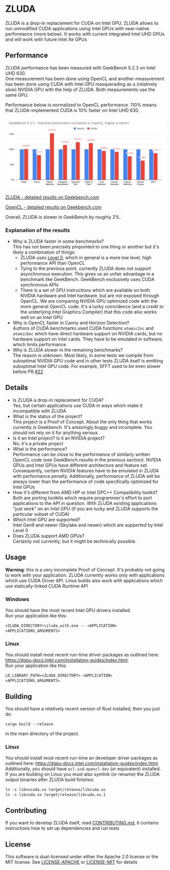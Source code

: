 # ZLUDA

ZLUDA is a drop-in replacement for CUDA on Intel GPU. ZLUDA allows to run unmodified CUDA applications using Intel GPUs with near-native performance (more below). It works with current integrated Intel UHD GPUs and will work with future Intel Xe GPUs

## Performance

ZLUDA performance has been measured with GeekBench 5.2.3 on Intel UHD 630.\
One measurement has been done using OpenCL and another measurement has been done using CUDA with Intel GPU masquerading as a (relatively slow) NVIDIA GPU with the help of ZLUDA. Both measurements use the same GPU.

Performance below is normalized to OpenCL performance. 110% means that ZLUDA-implemented CUDA is 10% faster on Intel UHD 630.

![Performance graph](GeekBench_5_2_3.svg)

[ZLUDA - detailed results on Geekbench.com](https://browser.geekbench.com/v5/compute/2305009)

[OpenCL - detailed results on Geekbench.com](https://browser.geekbench.com/v5/compute/2304997)

Overall, ZLUDA is slower in GeekBench by roughly 2%.

### Explanation of the results
 * Why is ZLUDA faster in some benchmarks?\
   This has not been precisely pinpointed to one thing or another but it's likely a combination of things:
   * ZLUDA uses [Level 0](https://spec.oneapi.com/level-zero/latest/index.html), which in general is a more low level, high performance API than OpenCL
   * Tying to the previous point, currently ZLUDA does not support asynchronous execution. This gives us an unfair advantage in a benchmark like GeekBench. GeekBench exclusively uses CUDA synchronous APIs
   * There is a set of GPU instructions which are available on both NVIDIA hardware and Intel hardware, but are not exposed through OpenCL. We are comparing NVIDIA GPU optimized code with the more general OpenCL code. It's a lucky coincidence (and a credit to the underlying Intel Graphics Compiler) that this code also works well on an Intel GPU
 * Why is OpenCL faster in Canny and Horizon Detection?\
   Authors of CUDA benchmarks used CUDA functions `atomicInc` and `atomicDec` which have direct hardware support on NVIDIA cards, but no hardware support on Intel cards. They have to be emulated in software, which limits performance
 * Why is ZLUDA slower in the remaining benchmarks?\
   The reason is unknown. Most likely, in some tests we compile from suboptimal NVIDIA GPU code and in other tests ZLUDA itself is emitting suboptimal Intel GPU code. For example, SFFT used to be even slower before PR [#22](https://github.com/vosen/ZLUDA/pull/22)
   

## Details

 * Is ZLUDA a drop-in replacement for CUDA?\
   Yes, but certain applications use CUDA in ways which make it incompatible with  ZLUDA
 * What is the status of the project?\
   This project is a Proof of Concept. About the only thing that works currently is  Geekbench. It's amazingly buggy and incomplete. You  should not rely on it for anything serious
 * Is it an Intel project? Is it an NVIDIA project?\
   No, it's a private project
 * What is the performance?\
   Performance can be close to the performance of similarly written OpenCL code (see  GeekBench results in the previous section).  NVIDIA GPUs and Intel GPUs have  different architecture and feature set. Consequently, certain NVIDIA features have  to be emulated in ZLUDA with performance penalty. Additionally, performance of  ZLUDA will be always lower than the performance of code specifically optimized for Intel GPUs
 * How it's different from AMD HIP or Intel DPC++ Compatibility toolkit?\
   Both are porting toolkits which require programmer's effort to port applications  to the API in question. With ZLUDA existing applications "just work" on an Intel  GPU (if you are lucky and ZLUDA supports the particular subset of CUDA)
 * Which Intel GPU are supported?\
   Intel Gen9 and newer (Skylake and newer) which are supported by Intel Level 0
 * Does ZLUDA support AMD GPUs?\
   Certainly not currently, but it might be technically possible


## Usage
**Warning**: this is a very incomplete Proof of Concept. It's probably not going to work with your application. ZLUDA currently works only with applications which use CUDA Driver API. Linux builds also work with applications which use statically-linked CUDA Runtime API

### Windows
You should have the most recent Intel GPU drivers installed.\
Run your application like this:
```
<ZLUDA_DIRECTORY>\zluda_with.exe -- <APPLICATION> <APPLICATIONS_ARGUMENTS>
```

### Linux
You should install most recent run-time driver packages as outlined here: https://dgpu-docs.intel.com/installation-guides/index.html.  
Run your application like this:
```
LD_LIBRARY_PATH=<ZLUDA_DIRECTORY> <APPLICATION> <APPLICATIONS_ARGUMENTS>
```

## Building
You should have a relatively recent version of Rust installed, then you just do:

```
cargo build --release
```
in the main directory of the project.  
### Linux
You should install most recent run-time an developer driver packages as outlined here: https://dgpu-docs.intel.com/installation-guides/index.html. Additionally, you should have `ocl-icd-opencl-dev` (or equivalent) installed.  
If you are building on Linux you must also symlink (or rename) the ZLUDA output binaries after ZLUDA build finishes:
```
ln -s libnvcuda.so target/release/libcuda.so
ln -s libcuda.so target/release/libcuda.so.1
```

## Contributing

If you want to develop ZLUDA itself, read [CONTRIBUTING.md](CONTRIBUTING.md), it contains instructions how to set up dependencies and run tests


## License

This software is dual-licensed under either the Apache 2.0 license or the MIT license. See [LICENSE-APACHE](LICENSE-APACHE) or [LICENSE-MIT](LICENSE-MIT) for details
